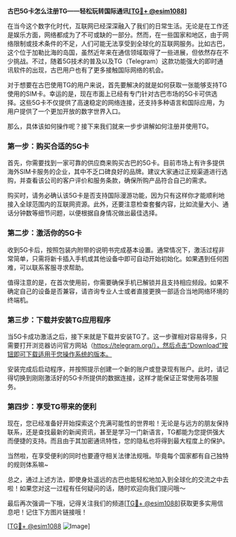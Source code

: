 **古巴5G卡怎么注册TG——轻松玩转国际通讯[[TG💪+ @esim1088](https://t.me/s/esim1088)]**

在当今这个数字化时代，互联网已经深深融入了我们的日常生活。无论是在工作还是娱乐方面，网络都成为了不可或缺的一部分。然而，在一些国家和地区，由于网络限制或技术条件的不足，人们可能无法享受到全球化的互联网服务。比如古巴，这个位于加勒比海的岛国，虽然近年来在通信领域取得了一些进展，但依然存在不少挑战。不过，随着5G技术的普及以及TG（Telegram）这款功能强大的即时通讯软件的出现，古巴用户也有了更多接触国际网络的机会。

对于想要在古巴使用TG的用户来说，首先要解决的就是如何获取一张能够支持TG使用的SIM卡。幸运的是，现在市面上已经有专门针对古巴市场的5G卡可供选择。这些5G卡不仅提供了高速稳定的网络连接，还支持多种语言和国际应用，为用户提供了一个更加开放的数字世界入口。

那么，具体该如何操作呢？接下来我们就来一步步讲解如何注册并使用TG。

### 第一步：购买合适的5G卡

首先，你需要找到一家可靠的供应商来购买古巴的5G卡。目前市场上有许多提供海外SIM卡服务的企业，其中不乏口碑良好的品牌。建议大家通过正规渠道进行选购，并查看该公司的客户评价和服务条款，确保所购产品符合自己的需求。

购买时，请务必确认该5G卡是否支持国际漫游功能，因为只有这样你才能顺利地接入全球范围内的互联网资源。此外，还要注意检查套餐内容，比如流量大小、通话分钟数等细节问题，以便根据自身情况做出最佳选择。

### 第二步：激活你的5G卡

收到5G卡后，按照包装内附带的说明书完成基本设置。通常情况下，激活过程非常简单，只需将新卡插入手机或其他设备中即可自动开始初始化。如果遇到任何困难，可以联系客服寻求帮助。

值得注意的是，在首次使用前，你需要确保手机已解锁并且支持相应频段。如果不确定自己的设备是否兼容，请咨询专业人士或者直接更换一部适合当地网络环境的终端机。

### 第三步：下载并安装TG应用程序

当5G卡成功激活之后，接下来就是下载并安装TG了。这一步骤相对容易得多，只需要打开浏览器访问官方网站（https://telegram.org/），然后点击“Download”按钮即可下载适用于您操作系统的版本。

安装完成后启动程序，并按照提示创建一个新的账户或登录现有账户。此时，请记得切换到刚刚激活好的5G卡所提供的数据连接，这样才能保证正常使用各项服务。

### 第四步：享受TG带来的便利

现在，您已经准备好开始探索这个充满可能性的世界啦！无论是与远方的朋友保持联系，还是查找最新的新闻资讯，甚至是学习一门新语言，TG都能为您提供强大而便捷的支持。而且由于其加密通讯特性，您的隐私也将得到最大程度上的保护。

当然啦，在享受便利的同时也要遵守相关法律法规哦。毕竟每个国家都有自己独特的规则体系嘛~

总之，通过上述方法，即使身处遥远的古巴也能轻松地加入到全球化的交流之中去啦！如果您对这一过程有任何疑问的话，随时欢迎向我们提问哦～

最后再次强调一下哦，记得关注我们的频道[[TG💪+ @esim1088](https://t.me/s/esim1088)]获取更多实用信息吧！记住下方图片链接哦！

[[TG💪+ @esim1088](https://t.me/s/esim1088) ![Image](https://i.postimg.cc/4NQfJmqS/Snipaste-2025-05-13-00-14-12.png)]